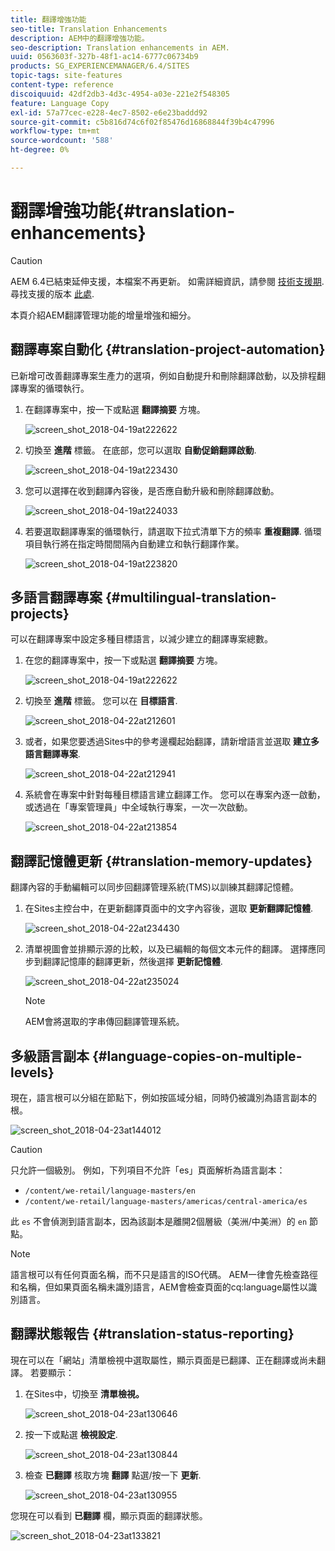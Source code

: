 ```yaml
---
title: 翻譯增強功能
seo-title: Translation Enhancements
description: AEM中的翻譯增強功能。
seo-description: Translation enhancements in AEM.
uuid: 0563603f-327b-48f1-ac14-6777c06734b9
products: SG_EXPERIENCEMANAGER/6.4/SITES
topic-tags: site-features
content-type: reference
discoiquuid: 42df2db3-4d3c-4954-a03e-221e2f548305
feature: Language Copy
exl-id: 57a77cec-e228-4ec7-8502-e6e23baddd92
source-git-commit: c5b816d74c6f02f85476d16868844f39b4c47996
workflow-type: tm+mt
source-wordcount: '588'
ht-degree: 0%

---
```


# 翻譯增強功能{#translation-enhancements}

>[!CAUTION]
>
>AEM 6.4已結束延伸支援，本檔案不再更新。 如需詳細資訊，請參閱 [技術支援期](https://helpx.adobe.com//tw/support/programs/eol-matrix.html). 尋找支援的版本 [此處](https://experienceleague.adobe.com/docs/).

本頁介紹AEM翻譯管理功能的增量增強和細分。

## 翻譯專案自動化 {#translation-project-automation}

已新增可改善翻譯專案生產力的選項，例如自動提升和刪除翻譯啟動，以及排程翻譯專案的循環執行。

1. 在翻譯專案中，按一下或點選 **翻譯摘要** 方塊。

   ![screen_shot_2018-04-19at222622](assets/screen_shot_2018-04-19at222622.jpg)

1. 切換至 **進階** 標籤。 在底部，您可以選取 **自動促銷翻譯啟動**.

   ![screen_shot_2018-04-19at223430](assets/screen_shot_2018-04-19at223430.jpg)

1. 您可以選擇在收到翻譯內容後，是否應自動升級和刪除翻譯啟動。

   ![screen_shot_2018-04-19at224033](assets/screen_shot_2018-04-19at224033.jpg)

1. 若要選取翻譯專案的循環執行，請選取下拉式清單下方的頻率 **重複翻譯**. 循環項目執行將在指定時間間隔內自動建立和執行翻譯作業。

   ![screen_shot_2018-04-19at223820](assets/screen_shot_2018-04-19at223820.jpg)

## 多語言翻譯專案 {#multilingual-translation-projects}

可以在翻譯專案中設定多種目標語言，以減少建立的翻譯專案總數。

1. 在您的翻譯專案中，按一下或點選 **翻譯摘要** 方塊。

   ![screen_shot_2018-04-19at222622](assets/screen_shot_2018-04-19at222622.jpg)

1. 切換至 **進階** 標籤。 您可以在 **目標語言**.

   ![screen_shot_2018-04-22at212601](assets/screen_shot_2018-04-22at212601.jpg)

1. 或者，如果您要透過Sites中的參考邊欄起始翻譯，請新增語言並選取 **建立多語言翻譯專案**.

   ![screen_shot_2018-04-22at212941](assets/screen_shot_2018-04-22at212941.jpg)

1. 系統會在專案中針對每種目標語言建立翻譯工作。 您可以在專案內逐一啟動，或透過在「專案管理員」中全域執行專案，一次一次啟動。

   ![screen_shot_2018-04-22at213854](assets/screen_shot_2018-04-22at213854.jpg)

## 翻譯記憶體更新 {#translation-memory-updates}

翻譯內容的手動編輯可以同步回翻譯管理系統(TMS)以訓練其翻譯記憶體。

1. 在Sites主控台中，在更新翻譯頁面中的文字內容後，選取 **更新翻譯記憶體**.

   ![screen_shot_2018-04-22at234430](assets/screen_shot_2018-04-22at234430.jpg)

1. 清單視圖會並排顯示源的比較，以及已編輯的每個文本元件的翻譯。 選擇應同步到翻譯記憶庫的翻譯更新，然後選擇 **更新記憶體**.

   ![screen_shot_2018-04-22at235024](assets/screen_shot_2018-04-22at235024.jpg)

   >[!NOTE]
   >
   >AEM會將選取的字串傳回翻譯管理系統。

## 多級語言副本 {#language-copies-on-multiple-levels}

現在，語言根可以分組在節點下，例如按區域分組，同時仍被識別為語言副本的根。

![screen_shot_2018-04-23at144012](assets/screen_shot_2018-04-23at144012.jpg)

>[!CAUTION]
>
>只允許一個級別。 例如，下列項目不允許「es」頁面解析為語言副本：
>
>* `/content/we-retail/language-masters/en`
>* `/content/we-retail/language-masters/americas/central-america/es`
>
>此 `es` 不會偵測到語言副本，因為該副本是離開2個層級（美洲/中美洲）的 `en` 節點。

>[!NOTE]
>
>語言根可以有任何頁面名稱，而不只是語言的ISO代碼。 AEM一律會先檢查路徑和名稱，但如果頁面名稱未識別語言，AEM會檢查頁面的cq:language屬性以識別語言。

## 翻譯狀態報告 {#translation-status-reporting}

現在可以在「網站」清單檢視中選取屬性，顯示頁面是已翻譯、正在翻譯或尚未翻譯。 若要顯示：

1. 在Sites中，切換至 **清單檢視。**

   ![screen_shot_2018-04-23at130646](assets/screen_shot_2018-04-23at130646.jpg)

1. 按一下或點選 **檢視設定**.

   ![screen_shot_2018-04-23at130844](assets/screen_shot_2018-04-23at130844.jpg)

1. 檢查 **已翻譯** 核取方塊 **翻譯** 點選/按一下 **更新**.

   ![screen_shot_2018-04-23at130955](assets/screen_shot_2018-04-23at130955.jpg)

您現在可以看到 **已翻譯** 欄，顯示頁面的翻譯狀態。

![screen_shot_2018-04-23at133821](assets/screen_shot_2018-04-23at133821.jpg)
